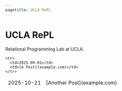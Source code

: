 ```yaml
---
pagetitle: UCLA RePL
---
```


# UCLA RePL

Relational Programming Lab at UCLA.

<table>
  <tbody style="border: none;">
    <tr>
      <td>2025-10-21</td>
      <td>[Another Post](example.com)</td>
    </tr>

    <tr>
      <td>2025-09-01</td>
      <td>[A Post](example.com)</td>
    </tr>

  </tbody>
</table>

